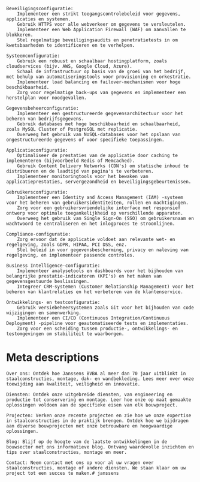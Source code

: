     Beveiligingsconfiguratie:
        Implementeer een strikt toegangscontrolebeleid voor gegevens, applicaties en systemen.
        Gebruik HTTPS voor alle webverkeer om gegevens te versleutelen.
        Implementeer een Web Application Firewall (WAF) om aanvallen te blokkeren.
        Stel regelmatige beveiligingsaudits en penetratietests in om kwetsbaarheden te identificeren en te verhelpen.

    Systeemconfiguratie:
        Gebruik een robuust en schaalbaar hostingplatform, zoals cloudservices (bijv. AWS, Google Cloud, Azure).
        Schaal de infrastructuur op basis van de groei van het bedrijf, met behulp van automatiseringstools voor provisioning en orkestratie.
        Implementeer load balancing en failover-mechanismen voor hoge beschikbaarheid.
        Zorg voor regelmatige back-ups van gegevens en implementeer een herstelplan voor noodgevallen.

    Gegevensbeheerconfiguratie:
        Implementeer een gestructureerde gegevensarchitectuur voor het beheren van bedrijfsgegevens.
        Gebruik databases met hoge beschikbaarheid en schaalbaarheid, zoals MySQL Cluster of PostgreSQL met replicatie.
        Overweeg het gebruik van NoSQL-databases voor het opslaan van ongestructureerde gegevens of voor specifieke toepassingen.

    Applicatieconfiguratie:
        Optimaliseer de prestaties van de applicatie door caching te implementeren (bijvoorbeeld Redis of Memcached).
        Gebruik Content Delivery Networks (CDN's) om statische inhoud te distribueren en de laadtijd van pagina's te verbeteren.
        Implementeer monitoringtools voor het bewaken van applicatieprestaties, servergezondheid en beveiligingsgebeurtenissen.

    Gebruikersconfiguratie:
        Implementeer een Identity and Access Management (IAM) -systeem voor het beheren van gebruikersidentiteiten, rollen en machtigingen.
        Zorg voor een gebruikersvriendelijke interface met responsief ontwerp voor optimale toegankelijkheid op verschillende apparaten.
        Overweeg het gebruik van Single Sign-On (SSO) om gebruikersnaam en wachtwoord te centraliseren en het inlogproces te stroomlijnen.

    Compliance-configuratie:
        Zorg ervoor dat de applicatie voldoet aan relevante wet- en regelgeving, zoals GDPR, HIPAA, PCI DSS, enz.
        Stel beleid in voor gegevensbescherming, privacy en naleving van regelgeving, en implementeer passende controles.

    Business Intelligence-configuratie:
        Implementeer analysetools en dashboards voor het bijhouden van belangrijke prestatie-indicatoren (KPI's) en het maken van gegevensgestuurde beslissingen.
        Integreer CRM-systemen (Customer Relationship Management) voor het beheren van klantrelaties en het verbeteren van de klantenservice.

    Ontwikkelings- en testconfiguratie:
        Gebruik versiebeheersystemen zoals Git voor het bijhouden van code wijzigingen en samenwerking.
        Implementeer een CI/CD (Continuous Integration/Continuous Deployment) -pipeline voor geautomatiseerde tests en implementaties.
        Zorg voor een scheiding tussen productie-, ontwikkelings- en testomgevingen om stabiliteit te waarborgen.


# Meta descriptions

    Over ons: Ontdek hoe Janssens BVBA al meer dan 70 jaar uitblinkt in staalconstructies, montage, dak- en wandbekleding. Lees meer over onze toewijding aan kwaliteit, veiligheid en innovatie.

    Diensten: Ontdek onze uitgebreide diensten, van engineering en productie tot conservering en montage. Leer hoe onze op maat gemaakte oplossingen voldoen aan de specifieke eisen van elk bouwproject.

    Projecten: Verken onze recente projecten en zie hoe we onze expertise in staalconstructies in de praktijk brengen. Ontdek hoe we bijdragen aan diverse bouwprojecten met onze betrouwbare en hoogwaardige oplossingen.

    Blog: Blijf op de hoogte van de laatste ontwikkelingen in de bouwsector met ons informatieve blog. Ontvang waardevolle inzichten en tips over staalconstructies, montage en meer.

    Contact: Neem contact met ons op voor al uw vragen over staalconstructies, montage of andere diensten. We staan klaar om uw project tot een succes te maken.#   j a n s s e n s  
 